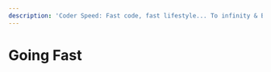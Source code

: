 ```yaml
---
description: 'Coder Speed: Fast code, fast lifestyle... To infinity & Beyond!'
---
```


# Going Fast

